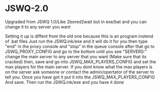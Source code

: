 # JSWQ-2.0
Upgraded from JSWQ 1.0/Like 2bored2wait but in exe/bat and you can change it to any server you want

Setting it up is diffent from the old one because this is an program instend of .bat files
Just run the JSWQ.ink/exe and it will do it for you
then type "end" in the proxy console and "stop" in the queue console
after that go to JSWQ_PROXY_CONFIG and go to the bottom until you see "SERVERS:"
change the main server to any server that you want (Make sure that its cracked)
then, save and go into JSWQ_MAX_PLAYERS_CONFIG and set the max players for the main server. 
If you dont know what the max players is on the server ask someone or contact the admin/opertator of the server to tell you.
Once you have got it put it into the JSWQ_MAX_PLAYERS_CONFIG And save.
Then run the JSWQ.ink/exe and you have it done



